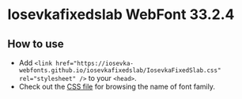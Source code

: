# Iosevkafixedslab WebFont 33.2.4

## How to use

- Add `<link href="https://iosevka-webfonts.github.io/iosevkafixedslab/IosevkaFixedSlab.css" rel="stylesheet" />` to your `<head>`.
- Check out the [CSS file](./IosevkaFixedSlab.css) for browsing the name of font family.
